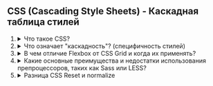 ## CSS (Cascading Style Sheets) - Каскадная таблица стилей

1. <details>
   <summary>Что такое CSS?</summary>

   CSS - это каскадная таблица стилей, предназначенная для добавления стилей на HTML-страницу.
   </details>

1. <details>
   <summary>Что означает "каскадность"? (специфичность стилей)</summary>

   Каскадность - это механизм определения приоритета стилей, когда несколько CSS-правил применяются к одному элементу.

   | Приоритет | Тип селектора | Специфичность | Пример |
   |-----------|---------------|---------------|---------|
   | 1 (Высший) | `!important` | Переопределяет все | `.text { color: red !important; }` |
   | 2 | Inline стили | 1000 | `<p style="color: blue;">` |
   | 3 | ID селекторы | 100 | `#header { color: green; }` |
   | 4 | Классы, атрибуты, псевдоклассы | 10 | `.text`, `[type="text"]`, `:hover` |
   | 5 | Элементы и псевдоэлементы | 1 | `p`, `div`, `::before` |
   | 6 (Низший) | Универсальный селектор | 0 | `* { margin: 0; }` |
   </details>

1. <details>
   <summary>В чем отличие Flexbox от CSS Grid и когда их применять?</summary>

   Flexbox и Grid - это современные CSS-инструменты для создания раскладки, каждый решает свои задачи.

   | Характеристика | Flexbox | CSS Grid |
   |----------------|---------|----------|
   | **Направление** | Одномерный (строка ИЛИ столбец) | Двумерный (строки И столбцы) |
   | **Назначение** | Выравнивание и распределение | Создание сеток и макетов |
   | **Контроль** | Над дочерними элементами | Над областями сетки |
   </details>

1. <details>
   <summary>Какие основные преимущества и недостатки использования препроцессоров, таких как Sass или LESS?</summary>

   **Преимущества:**

   | Возможность | Описание | Пример |
   |-------------|----------|---------|
   | **Переменные** | Хранение повторяющихся значений | `$primary-color: #3498db;` |
   | **Вложенность** | Логичная структура селекторов | `.nav { .item { color: blue; } }` |
   | **Миксины** | Переиспользуемые блоки стилей | `@mixin button { padding: 10px; }` |
   | **Функции** | Вычисления и манипуляции | `darken($color, 20%)` |
   | **Импорты** | Разделение кода на файлы | `@import 'variables';` |
   | **Циклы и условия** | Программная логика | `@for $i from 1 through 12` |

   **Недостатки:**
   Больше времени на сборку проекта.
   </details>

1. <details>
   <summary>Разница CSS Reset и normalize</summary>

   Когда вы начинаете вёрстку с нуля, важно позаботиться о кроссбраузерном поведении элементов. Разные браузеры по-разному отображают заголовки, списки, поля форм и т. д. Чтобы привести всё к единому виду, используют Reset или Normalize стили.

   <b>Reset CSS</b> — это подход, при котором все стили по умолчанию сбрасываются до нуля.
   <b>Основная цель:</b>
   Убрать все различия между браузерами
   Полное обнуление отступов, границ, шрифтов и прочих свойств
   <b>Минусы:</b>
   Удаляются даже полезные стили браузера (например, стили заголовков, маркеры у списков)
   Требуется больше кастомной настройки после


   <b>Normalize.css</b> — это библиотека, которая не сбрасывает стили, а делает их едиными во всех браузерах, сохраняя полезные дефолтные значения.
   ```javascript
   import "normalize.css";
   ```
   <b>Особенности:</b>
   Сохраняет семантику и полезные стили (например, h1 остаётся крупнее обычного текста)
   Исправляет известные баги и несоответствия в рендеринге элементов в разных браузерах
   Поддерживает современные стандарты
   </details>